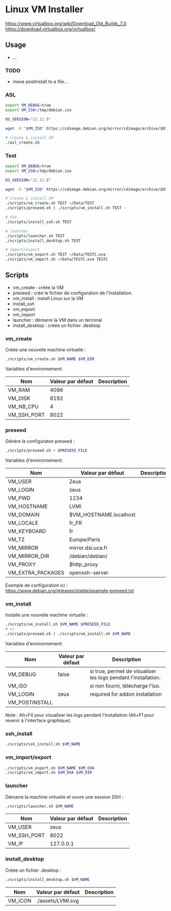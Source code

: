 # Linux VM Installer

https://www.virtualbox.org/wiki/Download_Old_Builds_7_0
https://download.virtualbox.org/virtualbox/

## Usage

- ...

### TODO

- move postinstall to a file...

### ASL


```bash
export VM_DEBUG=true
export VM_ISO=/tmp/debian.iso

OS_VERSION="12.11.0"

wget -O "$VM_ISO" https://cdimage.debian.org/mirror/cdimage/archive/$OS_VERSION/amd64/iso-dvd/debian-$OS_VERSION-amd64-DVD-1.iso

# create & install VM
./asl_create.sh
```

### Test

```bash
export VM_DEBUG=true
export VM_ISO=/tmp/debian.iso

OS_VERSION="12.11.0"

wget -O "$VM_ISO" https://cdimage.debian.org/mirror/cdimage/archive/$OS_VERSION/amd64/iso-dvd/debian-$OS_VERSION-amd64-DVD-1.iso

# create & install VM
./scripts/vm_create.sh TEST ~/Data/TEST
./scripts/preseed.sh | ./scripts/vm_install.sh TEST -

# SSH
./scripts/install_ssh.sh TEST

# launcher
./scripts/launcher.sh TEST
./scripts/install_desktop.sh TEST

# import/export
./scripts/vm_export.sh TEST ~/Data/TESTC.ova
./scripts/vm_import.sh ~/Data/TESTC.ova TESTC
```

## Scripts

- vm_create : créée la VM
- preseed : crée le fichier de configuration de l'installation.
- vm_install : install Linux sur la VM
- install_ssh
- vm_export
- vm_import
- launcher : démarre la VM dans un terminal
- install_desktop : créée un fichier .desktop

### vm_create

Créée une nouvelle machine virtuelle :
```bash
./scripts/vm_create.sh $VM_NAME $VM_DIR
```

Variables d'environnement:

|Nom|Valeur par défaut|Description|
|--|--|--|
|VM_RAM|4096||
|VM_DISK|8192||
|VM_NB_CPU|4||
|VM_SSH_PORT|8022||

### preseed

Génère la configuraton preseed :
```bash
./scripts/preseed.sh > $PRESEED_FILE
```

Variables d'environnement:

|Nom|Valeur par défaut|Description|
|--|--|--|
|VM_USER|Zeus||
|VM_LOGIN|zeus||
|VM_PWD|1234||
|VM_HOSTNAME|LVMI||
|VM_DOMAIN|$VM_HOSTNAME.localhost||
|VM_LOCALE|fr_FR||
|VM_KEYBOARD|fr||
|VM_TZ|Europe/Paris||
|VM_MIRROR|mirror.dsi.uca.fr||
|VM_MIRROR_DIR|/debian/debian/||
|VM_PROXY|$http_proxy||
|VM_EXTRA_PACKAGES|openssh-server||


Exemple de configuration ici : https://www.debian.org/releases/stable/example-preseed.txt

### vm_install

Installe une nouvelle machine virtuelle :
```bash
./scripts/vm_install.sh $VM_NAME $PRESEED_FILE
# or
./scripts/preseed.sh | ./scripts/vm_install.sh $VM_NAME -
```

Variables d'environnement:

|Nom|Valeur par défaut|Description|
|--|--|--|
|VM_DEBUG|false|si true, permet de visualiser les logs pendant l'installation.|
|VM_ISO||si non fourni, télécharge l'iso.|
|VM_LOGIN|zeus|required for addon installation|
|VM_POSTINSTALL|||

Note : Alt+F4 pour visualiser les logs pendant l'installation (Alt+F1 pour revenir à l'interface graphique).

### ssh_install

```bash
./scripts/ssh_install.sh $VM_NAME
```


### vm_import/export

```bash
./scripts/vm_export.sh $VM_NAME $VM_OVA
./scripts/vm_import.sh $VM_OVA $VM_DIR
```

### launcher

Démarre la machine virtuelle et ouvre une session SSH :
```bash
./scripts/launcher.sh $VM_NAME
```

|Nom|Valeur par défaut|Description|
|--|--|--|
|VM_USER|zeus||
|VM_SSH_PORT|8022||
|VM_IP|127.0.0.1||


### install_desktop

Créée un fichier .desktop :
```bash
./scripts/install_desktop.sh $VM_NAME
```

|Nom|Valeur par défaut|Description|
|--|--|--|
|VM_ICON|./assets/LVMI.svg||